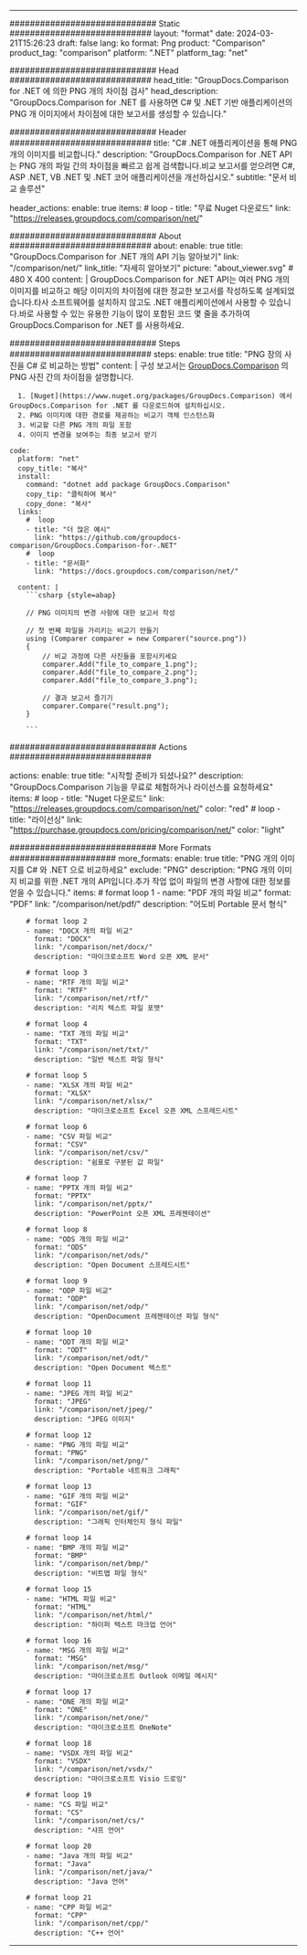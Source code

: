 
---
############################# Static ############################
layout: "format"
date:  2024-03-21T15:26:23
draft: false
lang: ko
format: Png
product: "Comparison"
product_tag: "comparison"
platform: ".NET"
platform_tag: "net"

############################# Head ############################
head_title: "GroupDocs.Comparison for .NET 에 의한 PNG 개의 차이점 검사"
head_description: "GroupDocs.Comparison for .NET 를 사용하면 C# 및 .NET 기반 애플리케이션의 PNG 개 이미지에서 차이점에 대한 보고서를 생성할 수 있습니다."

############################# Header ############################
title: "C# .NET 애플리케이션을 통해 PNG 개의 이미지를 비교합니다." 
description: "GroupDocs.Comparison for .NET API는 PNG 개의 파일 간의 차이점을 빠르고 쉽게 검색합니다.비교 보고서를 얻으려면 C#, ASP .NET, VB .NET 및 .NET 코어 애플리케이션을 개선하십시오."
subtitle: "문서 비교 솔루션" 

header_actions:
  enable: true
  items:
    #  loop
    - title: "무료 Nuget 다운로드"
      link: "https://releases.groupdocs.com/comparison/net/"
      
############################# About ############################
about:
    enable: true
    title: "GroupDocs.Comparison for .NET 개의 API 기능 알아보기"
    link: "/comparison/net/"
    link_title: "자세히 알아보기"
    picture: "about_viewer.svg" # 480 X 400
    content: |
       GroupDocs.Comparison for .NET API는 여러 PNG 개의 이미지를 비교하고 해당 이미지의 차이점에 대한 정교한 보고서를 작성하도록 설계되었습니다.타사 소프트웨어를 설치하지 않고도 .NET 애플리케이션에서 사용할 수 있습니다.바로 사용할 수 있는 유용한 기능이 많이 포함된 코드 몇 줄을 추가하여 GroupDocs.Comparison for .NET 를 사용하세요.

############################# Steps ############################
steps:
    enable: true
    title: "PNG 장의 사진을 C# 로 비교하는 방법"
    content: |
      구성 보고서는 [GroupDocs.Comparison](https://products.groupdocs.com/comparison/net/) 의 PNG 사진 간의 차이점을 설명합니다.
      
      1. [Nuget](https://www.nuget.org/packages/GroupDocs.Comparison) 에서 GroupDocs.Comparison for .NET 를 다운로드하여 설치하십시오.
      2. PNG 이미지에 대한 경로를 제공하는 비교기 객체 인스턴스화
      3. 비교할 다른 PNG 개의 파일 포함
      4. 이미지 변경을 보여주는 최종 보고서 받기
   
    code:
      platform: "net"
      copy_title: "복사"
      install:
        command: "dotnet add package GroupDocs.Comparison"
        copy_tip: "클릭하여 복사"
        copy_done: "복사"
      links:
        #  loop
        - title: "더 많은 예시"
          link: "https://github.com/groupdocs-comparison/GroupDocs.Comparison-for-.NET"
        #  loop
        - title: "문서화"
          link: "https://docs.groupdocs.com/comparison/net/"
          
      content: |
        ```csharp {style=abap}

        // PNG 이미지의 변경 사항에 대한 보고서 작성

        // 첫 번째 파일을 가리키는 비교기 만들기
        using (Comparer comparer = new Comparer("source.png"))
        {
            // 비교 과정에 다른 사진들을 포함시키세요
        	comparer.Add("file_to_compare_1.png");
            comparer.Add("file_to_compare_2.png");
            comparer.Add("file_to_compare_3.png");

            // 결과 보고서 즐기기
            comparer.Compare("result.png"); 
        }
        
        ```            

############################# Actions ############################

actions:
  enable: true
  title: "시작할 준비가 되셨나요?"
  description: "GroupDocs.Comparison 기능을 무료로 체험하거나 라이선스를 요청하세요"
  items:
    #  loop
    - title: "Nuget 다운로드"
      link: "https://releases.groupdocs.com/comparison/net/"
      color: "red"
        #  loop
    - title: "라이선싱"
      link: "https://purchase.groupdocs.com/pricing/comparison/net/"
      color: "light"


############################# More Formats #####################
more_formats:
    enable: true
    title: "PNG 개의 이미지를 C# 와 .NET 으로 비교하세요"
    exclude: "PNG"
    description: "PNG 개의 이미지 비교를 위한 .NET 개의 API입니다.추가 작업 없이 파일의 변경 사항에 대한 정보를 얻을 수 있습니다."
    items: 
        # format loop 1
        - name: "PDF 개의 파일 비교"
          format: "PDF"
          link: "/comparison/net/pdf/"
          description: "어도비 Portable 문서 형식"

        # format loop 2
        - name: "DOCX 개의 파일 비교"
          format: "DOCX"
          link: "/comparison/net/docx/"
          description: "마이크로소프트 Word 오픈 XML 문서"

        # format loop 3
        - name: "RTF 개의 파일 비교"
          format: "RTF"
          link: "/comparison/net/rtf/"
          description: "리치 텍스트 파일 포맷"

        # format loop 4
        - name: "TXT 개의 파일 비교"
          format: "TXT"
          link: "/comparison/net/txt/"
          description: "일반 텍스트 파일 형식"

        # format loop 5
        - name: "XLSX 개의 파일 비교"
          format: "XLSX"
          link: "/comparison/net/xlsx/"
          description: "마이크로소프트 Excel 오픈 XML 스프레드시트"

        # format loop 6
        - name: "CSV 파일 비교"
          format: "CSV"
          link: "/comparison/net/csv/"
          description: "쉼표로 구분된 값 파일"

        # format loop 7
        - name: "PPTX 개의 파일 비교"
          format: "PPTX"
          link: "/comparison/net/pptx/"
          description: "PowerPoint 오픈 XML 프레젠테이션"

        # format loop 8
        - name: "ODS 개의 파일 비교"
          format: "ODS"
          link: "/comparison/net/ods/"
          description: "Open Document 스프레드시트"

        # format loop 9
        - name: "ODP 파일 비교"
          format: "ODP"
          link: "/comparison/net/odp/"
          description: "OpenDocument 프레젠테이션 파일 형식"

        # format loop 10
        - name: "ODT 개의 파일 비교"
          format: "ODT"
          link: "/comparison/net/odt/"
          description: "Open Document 텍스트"

        # format loop 11
        - name: "JPEG 개의 파일 비교"
          format: "JPEG"
          link: "/comparison/net/jpeg/"
          description: "JPEG 이미지"

        # format loop 12
        - name: "PNG 개의 파일 비교"
          format: "PNG"
          link: "/comparison/net/png/"
          description: "Portable 네트워크 그래픽"

        # format loop 13
        - name: "GIF 개의 파일 비교"
          format: "GIF"
          link: "/comparison/net/gif/"
          description: "그래픽 인터체인지 형식 파일"

        # format loop 14
        - name: "BMP 개의 파일 비교"
          format: "BMP"
          link: "/comparison/net/bmp/"
          description: "비트맵 파일 형식"

        # format loop 15
        - name: "HTML 파일 비교"
          format: "HTML"
          link: "/comparison/net/html/"
          description: "하이퍼 텍스트 마크업 언어"

        # format loop 16
        - name: "MSG 개의 파일 비교"
          format: "MSG"
          link: "/comparison/net/msg/"
          description: "마이크로소프트 Outlook 이메일 메시지"

        # format loop 17
        - name: "ONE 개의 파일 비교"
          format: "ONE"
          link: "/comparison/net/one/"
          description: "마이크로소프트 OneNote"

        # format loop 18
        - name: "VSDX 개의 파일 비교"
          format: "VSDX"
          link: "/comparison/net/vsdx/"
          description: "마이크로소프트 Visio 드로잉"

        # format loop 19
        - name: "CS 파일 비교"
          format: "CS"
          link: "/comparison/net/cs/"
          description: "샤프 언어"

        # format loop 20
        - name: "Java 개의 파일 비교"
          format: "Java"
          link: "/comparison/net/java/"
          description: "Java 언어"
          
        # format loop 21
        - name: "CPP 파일 비교"
          format: "CPP"
          link: "/comparison/net/cpp/"
          description: "C++ 언어"
---